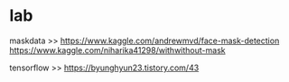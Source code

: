 # lab
maskdata >> https://www.kaggle.com/andrewmvd/face-mask-detection
            https://www.kaggle.com/niharika41298/withwithout-mask

tensorflow >> https://byunghyun23.tistory.com/43
